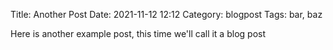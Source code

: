Title: Another Post
Date: 2021-11-12 12:12
Category: blogpost
Tags: bar, baz

Here is another example post, this time we'll call it a blog post
